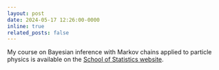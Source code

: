 ```yaml
---
layout: post
date: 2024-05-17 12:26:00-0000
inline: true
related_posts: false
---
```


My course on Bayesian inference with Markov chains applied to particle physics is available on the [School of Statistics website](https://indico.in2p3.fr/event/31917/contributions/134090/).
